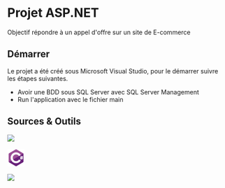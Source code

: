 # Projet ASP.NET

Objectif répondre à un appel d'offre sur un site de E-commerce

## Démarrer

Le projet a été créé sous Microsoft Visual Studio, pour le démarrer suivre les étapes suivantes.

- Avoir une BDD sous SQL Server avec SQL Server Management
- Run l'application avec le fichier main

## Sources & Outils

<a href="https://dotnet.microsoft.com/" target="_blank" rel="noreferrer"> <img src="https://img.shields.io/badge/.NET-5C2D91?style=for-the-badge&logo=.net&logoColor=white"/> </a>

<a href="https://www.w3schools.com/cs/" target="_blank" rel="noreferrer"> <img src="https://raw.githubusercontent.com/devicons/devicon/master/icons/csharp/csharp-original.svg" alt="csharp" width="40" height="40"/> </a>

<a href="https://getbootstrap.com" target="_blank" rel="noreferrer"> <img src="https://img.shields.io/badge/Bootstrap-563D7C?style=for-the-badge&logo=bootstrap&logoColor=white"/> </a>
